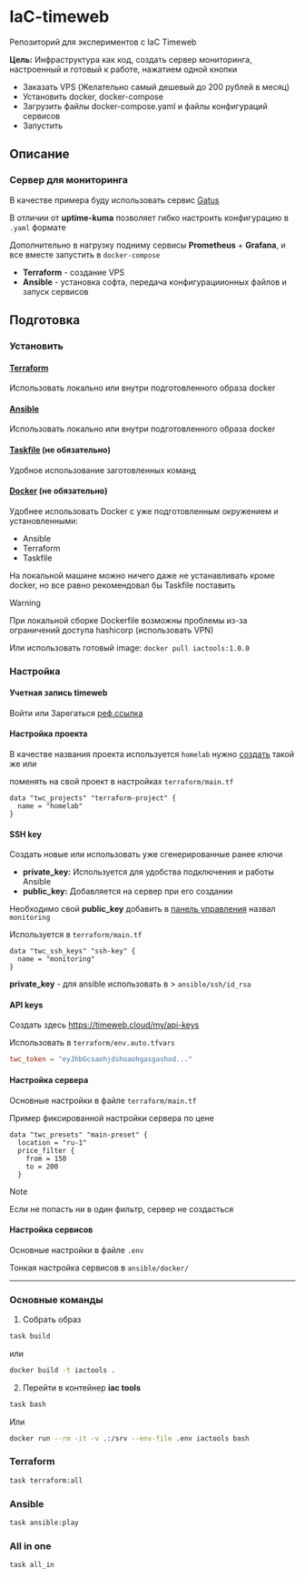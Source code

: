 # IaC-timeweb

Репозиторий для экспериментов с IaC Timeweb

**Цель:** Инфраструктура как код, создать сервер мониторинга, настроенный и готовый к работе, нажатием одной кнопки

- Заказать VPS (Желательно самый дешевый до 200 рублей в месяц)
- Установить docker, docker-compose
- Загрузить файлы docker-compose.yaml и файлы конфигураций сервисов
- Запустить

## Описание

### Сервер для мониторинга

В качестве примера буду использовать сервис [Gatus](https://github.com/TwiN/gatus)

В отличии от **uptime-kuma** позволяет гибко настроить конфигурацию в `.yaml` формате

Дополнительно в нагрузку подниму сервисы **Prometheus** + **Grafana**, и все вместе запустить в `docker-compose`

- **Terraform** - создание VPS
- **Ansible** - установка софта, передача конфигурациионных файлов и запуск сервисов



## Подготовка

### Установить

#### [Terraform](https://developer.hashicorp.com/terraform/install)
Использовать локально или внутри подготовленного образа docker

#### [Ansible](https://docs.ansible.com/ansible/latest/installation_guide/intro_installation.html)
Использовать локально или внутри подготовленного образа docker

#### [Taskfile](https://taskfile.dev/) (не обязательно)
Удобное использование заготовленных команд

#### [Docker](https://docs.docker.com/engine/install) (не обязательно)
Удобнее использовать Docker c уже подготовленным окружением и установленными:
- Ansible
- Terraform
- Taskfile

На локальной машине можно ничего даже не устанавливать кроме docker, но все равно рекомендовал бы Taskfile поставить

> [!WARNING]  
> При локальной сборке Dockerfile возможны проблемы из-за ограничений доступа hashicorp (использовать VPN)

Или использовать готовый image: `docker pull iactools:1.0.0`



### Настройка

#### Учетная запись **timeweb**
Войти или Зарегаться [реф.ссылка](https://timeweb.cloud/r/cp14436)

#### Настройка проекта
В качестве названия проекта используется `homelab` нужно [создать](https://timeweb.cloud/my/projects) такой же или

поменять на свой проект в настройках `terraform/main.tf`
```
data "twc_projects" "terraform-project" {
  name = "homelab"
}
```


#### SSH key
Создать новые или использовать уже сгенерированные ранее ключи
- **private_key:** Используется для удобства подключения и работы Ansible 
- **public_key:** Добавляется на сервер при его создании

Необходимо свой **public_key** добавить в [панель управления](https://timeweb.cloud/my/sshkeys) назвал `monitoring`

Используется в `terraform/main.tf`
```
data "twc_ssh_keys" "ssh-key" {
  name = "monitoring"
}
```

**private_key** - для ansible использовать в > `ansible/ssh/id_rsa`


#### API keys

Создать здесь https://timeweb.cloud/my/api-keys

Использовать в `terraform/env.auto.tfvars`
```toml
twc_token = "eyJhbGcsaohjdshoaohgasgashod..."
```

#### Настройка сервера
Основные настройки в файле `terraform/main.tf`

Пример фиксированной настройки сервера по цене
```
data "twc_presets" "main-preset" {
  location = "ru-1"
  price_filter {
    from = 150
    to = 200
  }
```

> [!NOTE]
> Если не попасть ни в один фильтр, сервер не создасться


#### Настройка сервисов

Основные настройки в файле `.env`

Тонкая настройка сервисов в `ansible/docker/` 

---

### Основные команды

1. Собрать образ
```bash
task build
```
или
```bash
docker build -t iactools .
```


2. Перейти в контейнер **iac tools**

```bash
task bash
```
Или
```bash
docker run --rm -it -v .:/srv --env-file .env iactools bash
```

### Terraform 

```bash
task terraform:all 
```

### Ansible 

```bash
task ansible:play
```

### All in one

```bash
task all_in
```
